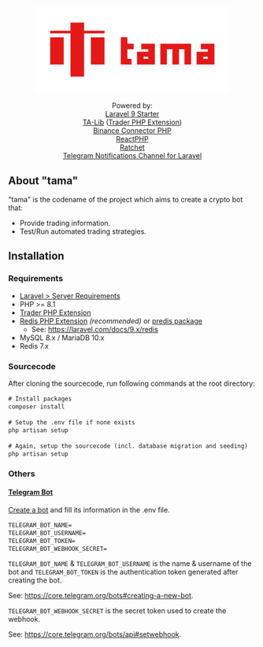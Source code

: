 <p align="center"><a href="https://tama.linhntaim.com" target="_blank"><img src="https://raw.githubusercontent.com/linhntaim/tama-art/master/logo.text.color.png" width="400" alt="tama Logo"></a></p>

<p align="center">
Powered by:<br>
<a href="https://github.com/linhntaim/laravel-9-starter" target="_blank">Laravel 9 Starter</a><br>
<a href="https://www.ta-lib.org/" target="_blank">TA-Lib</a>
(<a href="https://www.php.net/manual/en/book.trader.php" target="_blank">Trader PHP Extension</a>)<br>
<a href="https://github.com/binance/binance-connector-php" target="_blank">Binance Connector PHP</a><br>
<a href="https://reactphp.org/" target="_blank">ReactPHP</a><br>
<a href="https://github.com/ratchetphp/Ratchet" target="_blank">Ratchet</a><br>
<a href="https://github.com/laravel-notification-channels/telegram" target="_blank">Telegram Notifications Channel for Laravel</a><br>
</p>

## About "tama"

"tama" is the codename of the project which aims to create a crypto bot that:

- Provide trading information.
- Test/Run automated trading strategies.

## Installation

### Requirements

- [Laravel > Server Requirements](https://laravel.com/docs/9.x/deployment#server-requirements)
- PHP >= 8.1
- [Trader PHP Extension](https://pecl.php.net/package/trader) 
- [Redis PHP Extension](https://pecl.php.net/package/redis) _(recommended)_ or [predis package](https://github.com/predis/predis)
  - See: https://laravel.com/docs/9.x/redis
- MySQL 8.x / MariaDB 10.x
- Redis 7.x

### Sourcecode

After cloning the sourcecode, run following commands at the root directory:

```shell
# Install packages
composer install

# Setup the .env file if none exists
php artisan setup

# Again, setup the sourcecode (incl. database migration and seeding)
php artisan setup
```

### Others

#### [Telegram Bot](https://core.telegram.org/bots)



[Create a bot](https://core.telegram.org/bots#3-how-do-i-create-a-bot) and fill its information 
in the .env file.

```dotenv
TELEGRAM_BOT_NAME=
TELEGRAM_BOT_USERNAME=
TELEGRAM_BOT_TOKEN=
TELEGRAM_BOT_WEBHOOK_SECRET=
```

`TELEGRAM_BOT_NAME` & `TELEGRAM_BOT_USERNAME` is the name & username of the bot and `TELEGRAM_BOT_TOKEN` is the authentication token generated after creating the bot.

See: https://core.telegram.org/bots#creating-a-new-bot.

`TELEGRAM_BOT_WEBHOOK_SECRET` is the secret token used to create the webhook.

See: https://core.telegram.org/bots/api#setwebhook.
